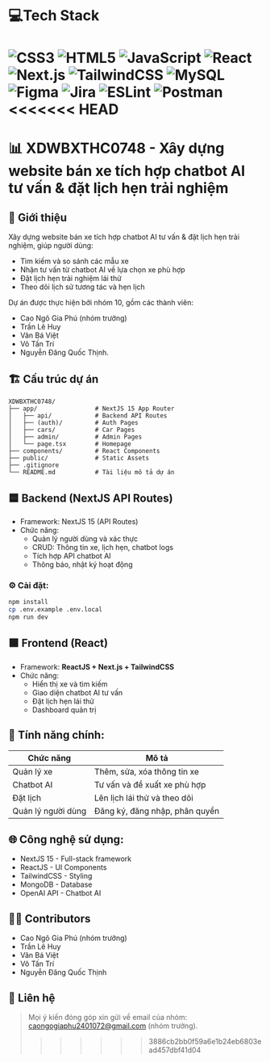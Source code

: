 # 💻Tech Stack

![CSS3](https://img.shields.io/badge/css3-%231572B6.svg?style=for-the-badge&logo=css3&logoColor=white) ![HTML5](https://img.shields.io/badge/html5-%23E34F26.svg?style=for-the-badge&logo=html5&logoColor=white) ![JavaScript](https://img.shields.io/badge/javascript-%23323330.svg?style=for-the-badge&logo=javascript&logoColor=%23F7DF1E) ![React](https://img.shields.io/badge/react-%2320232a.svg?style=for-the-badge&logo=react&logoColor=%2361DAFB) ![Next.js](https://img.shields.io/badge/next.js-%23000000.svg?style=for-the-badge&logo=next.js&logoColor=white) ![TailwindCSS](https://img.shields.io/badge/tailwindcss-%2338B2AC.svg?style=for-the-badge&logo=tailwind-css&logoColor=white) ![MySQL](https://img.shields.io/badge/mysql-%2300f.svg?style=for-the-badge&logo=mysql&logoColor=white) ![Figma](https://img.shields.io/badge/figma-%23F24E1E.svg?style=for-the-badge&logo=figma&logoColor=white) ![Jira](https://img.shields.io/badge/jira-%230A0FFF.svg?style=for-the-badge&logo=jira&logoColor=white) ![ESLint](https://img.shields.io/badge/ESLint-4B3263?style=for-the-badge&logo=eslint&logoColor=white) ![Postman](https://img.shields.io/badge/Postman-FF6C37?style=for-the-badge&logo=postman&logoColor=white)
<<<<<<< HEAD
=======
# 📊 XDWBXTHC0748 - Xây dựng website bán xe tích hợp chatbot AI tư vấn & đặt lịch hẹn trải nghiệm 

## 🚀 Giới thiệu
Xây dựng website bán xe tích hợp chatbot AI tư vấn & đặt lịch hẹn trải nghiệm, giúp người dùng:
- Tìm kiếm và so sánh các mẫu xe
- Nhận tư vấn từ chatbot AI về lựa chọn xe phù hợp
- Đặt lịch hẹn trải nghiệm lái thử
- Theo dõi lịch sử tương tác và hẹn lịch

Dự án được thực hiện bởi nhóm 10, gồm các thành viên:
- Cao Ngô Gia Phú (nhóm trưởng)
- Trần Lê Huy 
- Văn Bá Việt
- Võ Tấn Trí
- Nguyễn Đăng Quốc Thịnh.

## 🏗️ Cấu trúc dự án
```
XDWBXTHC0748/
├── app/                # NextJS 15 App Router
│   ├── api/            # Backend API Routes
│   ├── (auth)/         # Auth Pages
│   ├── cars/           # Car Pages
│   ├── admin/          # Admin Pages
│   └── page.tsx        # Homepage
├── components/         # React Components
├── public/             # Static Assets
├── .gitignore
└── README.md           # Tài liệu mô tả dự án
```

## 🟦 Backend (NextJS API Routes)
- Framework: NextJS 15 (API Routes)
- Chức năng:
  - Quản lý người dùng và xác thực
  - CRUD: Thông tin xe, lịch hẹn, chatbot logs
  - Tích hợp API chatbot AI
  - Thông báo, nhật ký hoạt động

### ⚙️ Cài đặt:
```bash
npm install
cp .env.example .env.local
npm run dev
```

## 🟩 Frontend (React)
- Framework: **ReactJS + Next.js + TailwindCSS**
- Chức năng:
  - Hiển thị xe và tìm kiếm
  - Giao diện chatbot AI tư vấn
  - Đặt lịch hẹn lái thử
  - Dashboard quản trị

## 🔐 Tính năng chính:
| Chức năng | Mô tả |
|-----------|-------|
| Quản lý xe | Thêm, sửa, xóa thông tin xe |
| Chatbot AI | Tư vấn và đề xuất xe phù hợp |
| Đặt lịch | Lên lịch lái thử và theo dõi |
| Quản lý người dùng | Đăng ký, đăng nhập, phân quyền |

## 🌐 Công nghệ sử dụng:
- NextJS 15 - Full-stack framework
- ReactJS - UI Components
- TailwindCSS - Styling
- MongoDB - Database
- OpenAI API - Chatbot AI

## 👨‍💻 Contributors
- Cao Ngô Gia Phú (nhóm trưởng)
- Trần Lê Huy 
- Văn Bá Việt
- Võ Tấn Trí
- Nguyễn Đăng Quốc Thịnh

## 📩 Liên hệ
> Mọi ý kiến đóng góp xin gửi về email của nhóm: caongogiaphu2401072@gmail.com (nhóm trưởng).
>>>>>>> 3886cb2bb0f59a6e1b24eb6803ead457dbf41d04

